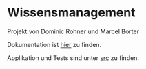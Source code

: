 # Wissensmanagement

Projekt von Dominic Rohner und Marcel Borter

Dokumentation ist [hier](/doc/Dokumentation.md) zu finden.

Applikation und Tests sind unter [src](/src) zu finden.
